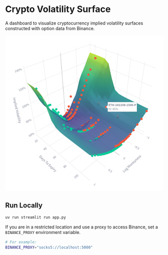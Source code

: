 # Crypto Volatility Surface

A dashboard to visualize cryptocurrency implied volatility surfaces constructed with option data from Binance.

![Volatility Surface](./thumbnail.png)

## Run Locally

```bash
uv run streamlit run app.py
```

If you are in a restricted location and use a proxy to access Binance, set a `BINANCE_PROXY` environment variable.

```bash
# For example:
BINANCE_PROXY="socks5://localhost:5000"
```
